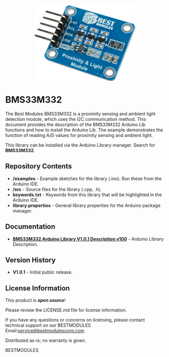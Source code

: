 <div align=center>
<img src="https://github.com/BestModules-Libraries/img/blob/main/BMS33M332_V1.0.png" width="320" height="240"> 
</div> 

BMS33M332 
===========================================================

The Best Modules BMS33M332 is a proximity sensing and ambient light detection module, which uses the I2C communication method. This document provides the description of the BMS33M332 Arduino Lib functions and how to install the Arduino Lib. The example demonstrates the function of reading A/D values for proximity sensing and ambient light.

This library can be installed via the Arduino Library manager. Search for **BMS33M332**. 

Repository Contents
-------------------

* **/examples** - Example sketches for the library (.ino). Run these from the Arduino IDE. 
* **/src** - Source files for the library (.cpp, .h).
* **keywords.txt** - Keywords from this library that will be highlighted in the Arduino IDE. 
* **library.properties** - General library properties for the Arduino package manager. 

Documentation 
-------------------

* **[BMS33M332 Arduino Library V1.0.1 Description v100]( https://www.bestmodulescorp.com/bms33m332.html#tab-product2 )** - Arduino Library Description.

Version History  
-------------------

* **V1.0.1** - Initial public release.

License Information
-------------------

This product is _**open source**_! 

Please review the LICENSE.md file for license information. 

If you have any questions or concerns on licensing, please contact technical support on our BESTMODULES Email:service@bestmodulescorp.com

Distributed as-is; no warranty is given.

BESTMODULES
